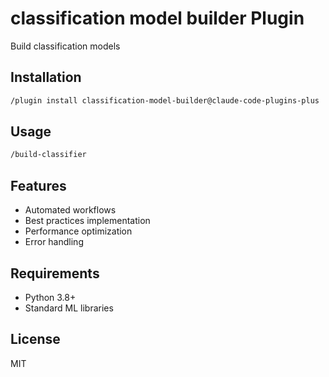 # classification model builder Plugin

Build classification models

## Installation

```bash
/plugin install classification-model-builder@claude-code-plugins-plus
```

## Usage

```bash
/build-classifier
```

## Features

- Automated workflows
- Best practices implementation
- Performance optimization
- Error handling

## Requirements

- Python 3.8+
- Standard ML libraries

## License

MIT
